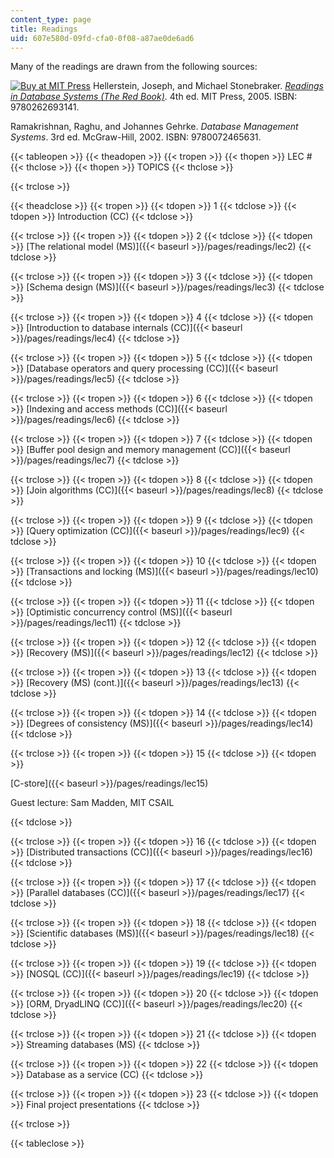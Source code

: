 ```yaml
---
content_type: page
title: Readings
uid: 607e580d-09fd-cfa0-0f08-a87ae0de6ad6
---
```


Many of the readings are drawn from the following sources:

[![Buy at MIT Press](/images/mp_logo.gif)](https://mitpress.mit.edu/9780262693141) Hellerstein, Joseph, and Michael Stonebraker. [_Readings in Database Systems (The Red Book)_](https://mitpress.mit.edu/9780262693141). 4th ed. MIT Press, 2005. ISBN: 9780262693141.

Ramakrishnan, Raghu, and Johannes Gehrke. _Database Management Systems_. 3rd ed. McGraw-Hill, 2002. ISBN: 9780072465631.

{{< tableopen >}}
{{< theadopen >}}
{{< tropen >}}
{{< thopen >}}
LEC #
{{< thclose >}}
{{< thopen >}}
TOPICS
{{< thclose >}}

{{< trclose >}}

{{< theadclose >}}
{{< tropen >}}
{{< tdopen >}}
1
{{< tdclose >}}
{{< tdopen >}}
Introduction (CC)
{{< tdclose >}}

{{< trclose >}}
{{< tropen >}}
{{< tdopen >}}
2
{{< tdclose >}}
{{< tdopen >}}
[The relational model (MS)]({{< baseurl >}}/pages/readings/lec2)
{{< tdclose >}}

{{< trclose >}}
{{< tropen >}}
{{< tdopen >}}
3
{{< tdclose >}}
{{< tdopen >}}
[Schema design (MS)]({{< baseurl >}}/pages/readings/lec3)
{{< tdclose >}}

{{< trclose >}}
{{< tropen >}}
{{< tdopen >}}
4
{{< tdclose >}}
{{< tdopen >}}
[Introduction to database internals (CC)]({{< baseurl >}}/pages/readings/lec4)
{{< tdclose >}}

{{< trclose >}}
{{< tropen >}}
{{< tdopen >}}
5
{{< tdclose >}}
{{< tdopen >}}
[Database operators and query processing (CC)]({{< baseurl >}}/pages/readings/lec5)
{{< tdclose >}}

{{< trclose >}}
{{< tropen >}}
{{< tdopen >}}
6
{{< tdclose >}}
{{< tdopen >}}
[Indexing and access methods (CC)]({{< baseurl >}}/pages/readings/lec6)
{{< tdclose >}}

{{< trclose >}}
{{< tropen >}}
{{< tdopen >}}
7
{{< tdclose >}}
{{< tdopen >}}
[Buffer pool design and memory management (CC)]({{< baseurl >}}/pages/readings/lec7)
{{< tdclose >}}

{{< trclose >}}
{{< tropen >}}
{{< tdopen >}}
8
{{< tdclose >}}
{{< tdopen >}}
[Join algorithms (CC)]({{< baseurl >}}/pages/readings/lec8)
{{< tdclose >}}

{{< trclose >}}
{{< tropen >}}
{{< tdopen >}}
9
{{< tdclose >}}
{{< tdopen >}}
[Query optimization (CC)]({{< baseurl >}}/pages/readings/lec9)
{{< tdclose >}}

{{< trclose >}}
{{< tropen >}}
{{< tdopen >}}
10
{{< tdclose >}}
{{< tdopen >}}
[Transactions and locking (MS)]({{< baseurl >}}/pages/readings/lec10)
{{< tdclose >}}

{{< trclose >}}
{{< tropen >}}
{{< tdopen >}}
11
{{< tdclose >}}
{{< tdopen >}}
[Optimistic concurrency control (MS)]({{< baseurl >}}/pages/readings/lec11)
{{< tdclose >}}

{{< trclose >}}
{{< tropen >}}
{{< tdopen >}}
12
{{< tdclose >}}
{{< tdopen >}}
[Recovery (MS)]({{< baseurl >}}/pages/readings/lec12)
{{< tdclose >}}

{{< trclose >}}
{{< tropen >}}
{{< tdopen >}}
13
{{< tdclose >}}
{{< tdopen >}}
[Recovery (MS) (cont.)]({{< baseurl >}}/pages/readings/lec13)
{{< tdclose >}}

{{< trclose >}}
{{< tropen >}}
{{< tdopen >}}
14
{{< tdclose >}}
{{< tdopen >}}
[Degrees of consistency (MS)]({{< baseurl >}}/pages/readings/lec14)
{{< tdclose >}}

{{< trclose >}}
{{< tropen >}}
{{< tdopen >}}
15
{{< tdclose >}}
{{< tdopen >}}


[C-store]({{< baseurl >}}/pages/readings/lec15)

Guest lecture: Sam Madden, MIT CSAIL


{{< tdclose >}}

{{< trclose >}}
{{< tropen >}}
{{< tdopen >}}
16
{{< tdclose >}}
{{< tdopen >}}
[Distributed transactions (CC)]({{< baseurl >}}/pages/readings/lec16)
{{< tdclose >}}

{{< trclose >}}
{{< tropen >}}
{{< tdopen >}}
17
{{< tdclose >}}
{{< tdopen >}}
[Parallel databases (CC)]({{< baseurl >}}/pages/readings/lec17)
{{< tdclose >}}

{{< trclose >}}
{{< tropen >}}
{{< tdopen >}}
18
{{< tdclose >}}
{{< tdopen >}}
[Scientific databases (MS)]({{< baseurl >}}/pages/readings/lec18)
{{< tdclose >}}

{{< trclose >}}
{{< tropen >}}
{{< tdopen >}}
19
{{< tdclose >}}
{{< tdopen >}}
[NOSQL (CC)]({{< baseurl >}}/pages/readings/lec19)
{{< tdclose >}}

{{< trclose >}}
{{< tropen >}}
{{< tdopen >}}
20
{{< tdclose >}}
{{< tdopen >}}
[ORM, DryadLINQ (CC)]({{< baseurl >}}/pages/readings/lec20)
{{< tdclose >}}

{{< trclose >}}
{{< tropen >}}
{{< tdopen >}}
21
{{< tdclose >}}
{{< tdopen >}}
Streaming databases (MS)
{{< tdclose >}}

{{< trclose >}}
{{< tropen >}}
{{< tdopen >}}
22
{{< tdclose >}}
{{< tdopen >}}
Database as a service (CC)
{{< tdclose >}}

{{< trclose >}}
{{< tropen >}}
{{< tdopen >}}
23
{{< tdclose >}}
{{< tdopen >}}
Final project presentations
{{< tdclose >}}

{{< trclose >}}

{{< tableclose >}}
